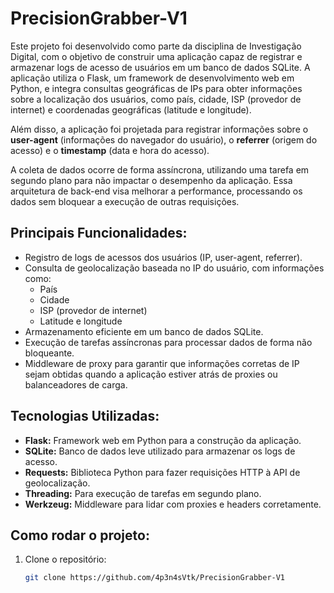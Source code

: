 # PrecisionGrabber-V1

Este projeto foi desenvolvido como parte da disciplina de Investigação Digital, com o objetivo de construir uma aplicação capaz de registrar e armazenar logs de acesso de usuários em um banco de dados SQLite. A aplicação utiliza o Flask, um framework de desenvolvimento web em Python, e integra consultas geográficas de IPs para obter informações sobre a localização dos usuários, como país, cidade, ISP (provedor de internet) e coordenadas geográficas (latitude e longitude).

Além disso, a aplicação foi projetada para registrar informações sobre o **user-agent** (informações do navegador do usuário), o **referrer** (origem do acesso) e o **timestamp** (data e hora do acesso).

A coleta de dados ocorre de forma assíncrona, utilizando uma tarefa em segundo plano para não impactar o desempenho da aplicação. Essa arquitetura de back-end visa melhorar a performance, processando os dados sem bloquear a execução de outras requisições.

## Principais Funcionalidades:

- Registro de logs de acessos dos usuários (IP, user-agent, referrer).
- Consulta de geolocalização baseada no IP do usuário, com informações como:
  - País
  - Cidade
  - ISP (provedor de internet)
  - Latitude e longitude
- Armazenamento eficiente em um banco de dados SQLite.
- Execução de tarefas assíncronas para processar dados de forma não bloqueante.
- Middleware de proxy para garantir que informações corretas de IP sejam obtidas quando a aplicação estiver atrás de proxies ou balanceadores de carga.

## Tecnologias Utilizadas:

- **Flask:** Framework web em Python para a construção da aplicação.
- **SQLite:** Banco de dados leve utilizado para armazenar os logs de acesso.
- **Requests:** Biblioteca Python para fazer requisições HTTP à API de geolocalização.
- **Threading:** Para execução de tarefas em segundo plano.
- **Werkzeug:** Middleware para lidar com proxies e headers corretamente.

## Como rodar o projeto:

1. Clone o repositório:
   ```bash
   git clone https://github.com/4p3n4sVtk/PrecisionGrabber-V1
 ```
